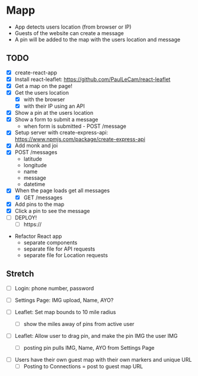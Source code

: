 # Mapp

- App detects users location (from browser or IP)
- Guests of the website can create a message
- A pin will be added to the map with the users location and message

## TODO

- [x] create-react-app
- [x] Install react-leaflet: https://github.com/PaulLeCam/react-leaflet
- [x] Get a map on the page!
- [x] Get the users location
  - [x] with the browser
  - [x] with their IP using an API
- [x] Show a pin at the users location
- [x] Show a form to submit a message
  - when form is submitted - POST /message
- [x] Setup server with create-express-api: https://www.npmjs.com/package/create-express-api
- [x] Add monk and joi
- [x] POST /messages
  - latitude
  - longitude
  - name
  - message
  - datetime
- [x] When the page loads get all messages
  - [x] GET /messages
- [x] Add pins to the map
- [x] Click a pin to see the message
- [ ] DEPLOY!
  - [ ] https://
- Refactor React app
  - separate components
  - separate file for API requests
  - separate file for Location requests

## Stretch

- [ ] Login: phone number, password
- [ ] Settings Page: IMG upload, Name, AYO?

- [ ] Leaflet: Set map bounds to 10 mile radius
    - [ ] show the miles away of pins from active user
* [ ] Leaflet: Allow user to drag pin, and make the pin IMG the user IMG
  - [ ] posting pin pulls IMG, Name, AYO from Settings Page
    

- [ ] Users have their own guest map with their own markers and unique URL
  - [ ] Posting to Connections = post to guest map URL
